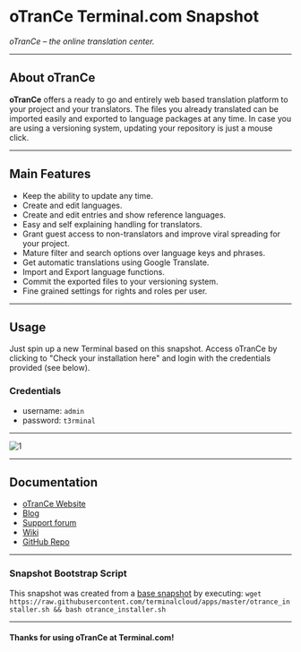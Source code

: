 # **oTranCe** Terminal.com Snapshot

*oTranCe – the online translation center.*

---

## About oTranCe

**oTranCe** offers a ready to go and entirely web based translation platform to your project and your translators. The files you already translated can be imported easily and exported to language packages at any time. In case you are using a versioning system, updating your repository is just a mouse click.

---

## Main Features

- Keep the ability to update any time.
- Create and edit languages.
- Create and edit entries and show reference languages.
- Easy and self explaining handling for translators.
- Grant guest access to non-translators and improve viral spreading for your project.
- Mature filter and search options over language keys and phrases.
- Get automatic translations using Google Translate.
- Import and Export language functions.
- Commit the exported files to your versioning system.
- Fine grained settings for rights and roles per user.

---

## Usage

Just spin up a new Terminal based on this snapshot. Access oTranCe by clicking to "Check your installation here" and login with the credentials provided (see below).

### Credentials

- username: `admin`
- password: `t3rminal`

---

![1](https://mysqldumper.jira.com/wiki/download/attachments/20283413/connector.png?version=1&modificationDate=1364653479211&api=v2&effects=drop-shadow)

---

## Documentation

- [oTranCe Website](http://otrance.de/)
- [Blog](http://otrance.de/en/blog/)
- [Support forum](http://forum.mysqldumper.de/index.php?c=9)
- [Wiki](https://mysqldumper.jira.com/wiki/display/OTC/Home)
- [GitHub Repo](https://github.com/DSB/oTranCe)

---

### Snapshot Bootstrap Script

This snapshot was created from a [base snapshot](https://www.terminal.com/tiny/FzpHiTXG1K) by executing:
`wget https://raw.githubusercontent.com/terminalcloud/apps/master/otrance_installer.sh && bash otrance_installer.sh`

---

#### Thanks for using oTranCe at Terminal.com!
